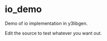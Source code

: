 # io_demo
Demo of io implementation in y3libgen.<br>

Edit the source to test whatever you want out.

